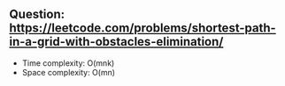 ## Question: https://leetcode.com/problems/shortest-path-in-a-grid-with-obstacles-elimination/

* Time complexity: O(mnk)
* Space complexity: O(mn)